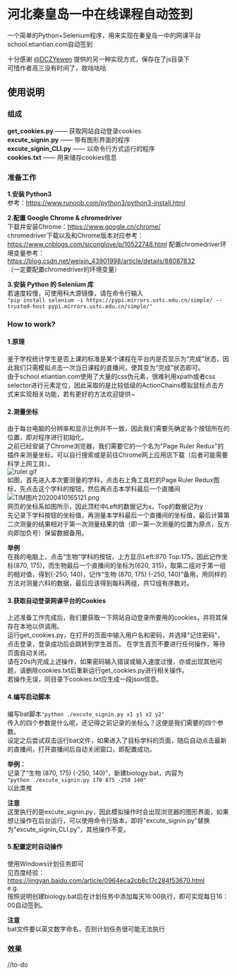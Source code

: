 # 河北秦皇岛一中在线课程自动签到
一个简单的Python+Selenium程序，用来实现在秦皇岛一中的网课平台school.etiantian.com自动签到  
  
十分感谢 [@DCZYewen](https://github.com/DCZYewen) 提供的另一种实现方式，保存在了js目录下  
可惜作者高三没有时间了，故咕咕咕  
  
## 使用说明
### 组成  
**get_cookies.py** —— 获取网站自动登录cookies  
**excute_signin.py** —— 带有图形界面的程序  
**excute_signin_CLI.py** —— 以命令行方式运行的程序  
**cookies.txt** —— 用来储存cookies信息   
  
### 准备工作
**1.安装 Python3**  
参考：https://www.runoob.com/python3/python3-install.html  
  
**2.配置 Google Chrome & chromedriver**  
下载并安装Chrome：https://www.google.cn/chrome/  
chromedriver下载以及和Chrome版本对应参考：https://www.cnblogs.com/siconglove/p/10522748.html
配置chromedriver环境变量参考：https://blog.csdn.net/weixin_43901998/article/details/88087832  
（一定要配置chromedriver的环境变量）

**3.安装 Python 的 Selenium 库**  
若速度较慢，可使用科大源镜像，请在命令行输入  
`"pip install selenium -i https://pypi.mirrors.ustc.edu.cn/simple/ --trusted-host pypi.mirrors.ustc.edu.cn/simple/"`  
  
### How to work?
#### 1.原理
鉴于学校统计学生是否上课的标准是某个课程在平台内是否显示为“完成”状态，因此我们只需模拟点击一次当日课程的直播间，使其变为“完成”状态即可。  
由于school.etiantian.com使用了大量的css伪元素，很难利用xpath或者css selector进行元素定位，因此采取的是比较低级的ActionChains模拟鼠标点击方式来实现相关功能，若有更好的方法欢迎提供~  
  
#### 2.测量坐标  
由于每台电脑的分辨率和显示比例并不一致，因此我们需要先确定各个按钮所在的位置，即对程序进行初始化。   
之前已经安装了Chrome浏览器，我们需要它的一个名为"Page Ruler Redux"的插件来测量坐标，可以自行搜索或是前往Chrome网上应用店下载（后者可能需要科学上网工具）。  
![ruler.gif](https://i.loli.net/2020/04/10/iAdIauV8rJPKMH4.gif)  
如图，首先进入本次要测量的学科，点击右上角工具栏的Page Ruler Redux图标，先点击这个学科的按钮，然后再点击本学科最后一个直播间  
![TIM图片20200410165121.png](https://i.loli.net/2020/04/10/WJ6ihsZ9LyXkCHv.png)  
网页的坐标系如图所示，因此顶栏中Left的数据记为x，Top的数据记为y  
先记录下学科按钮的坐标值，再测量本学科最后一个直播间的坐标值，最后计算第二次测量的结果相对于第一次测量结果的值（即一第一次测量的位置为原点，反方向即加负号）保留数据备用。  
  
**举例**  
在我的电脑上，点击“生物”学科的按钮，上方显示Left:870 Top:175，因此记作坐标(870, 175)，而生物最后一个直播间的坐标为(620, 315)，取第二组对于第一组的相对值，得到(-250, 140)，记作“生物 (870, 175) (-250, 140)”备用，用同样的方法对测量六科的数据，最后应该得到每科两组，共12组有序数对。  
  
#### 3.获取自动登录网课平台的Cookies  
上述准备工作完成后，我们要获取一下网站自动登录所要用的cookies，并将其保存在本地以供调用。  
运行get_cookies.py，在打开的页面中输入用户名和密码，并选择"记住密码"，点击登录，登录成功后会跳转到学生首页。
在学生首页不要进行任何操作，等待页面自动关闭。  
请在20s内完成上述操作，如果密码输入错误或输入速度过慢，亦或出现其他问题，请删除cookies.txt后重新运行get_cookies.py进行相关操作。  
若操作无误，同目录下cookies.txt应生成一段json信息。
  
#### 4.编写启动脚本  
编写bat脚本`"python ./excute_signin.py x1 y1 x2 y2"`  
传入的四个参数是什么呢，还记得之前记录的坐标么？这便是我们需要的四个参数。  
设定之后尝试双击运行bat文件，如果进入了目标学科的页面，随后自动点击最新的直播间，打开直播间后自动关闭窗口，即配置成功。  
  
**举例：**  
记录了“生物 (870, 175) (-250, 140)”，新建biology.bat，内容为  
`"python ./excute_signin.py 170 875 -250 140"`  
以此类推  
  
**注意**  
这里执行的是excute_signin.py，因此模拟操作时会出现浏览器的图形界面，如果想让操作在后台运行，可以使用命令行版本，即将"excute_signin.py"替换为"excute_signin_CLI.py"，其他操作不变。
  
#### 5.配置定时自动操作  
使用Windows计划任务即可  
见百度经验：https://jingyan.baidu.com/article/0964eca2cb8c17c284f53670.html  
e.g.  
按照说明创建biology.bat后在计划任务中添加每天16:00执行，即可实现每日16：00自动签到。  
  
**注意**  
bat文件要以英文数字命名，否则计划任务很可能无法执行  
  
### 效果  
//to-do
